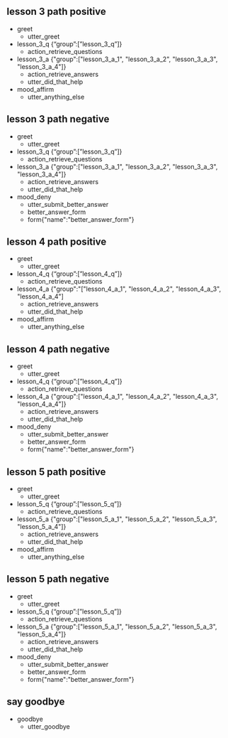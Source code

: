 ## lesson 3 path positive
* greet
    - utter_greet
* lesson_3_q {“group”:[”lesson_3_q”]}
    - action_retrieve_questions
* lesson_3_a {"group":["lesson_3_a_1", "lesson_3_a_2", "lesson_3_a_3", "lesson_3_a_4"]}
    - action_retrieve_answers
    - utter_did_that_help
* mood_affirm
    - utter_anything_else

## lesson 3 path negative
* greet
    - utter_greet
* lesson_3_q {“group”:[”lesson_3_q”]}
    - action_retrieve_questions
* lesson_3_a {"group":["lesson_3_a_1", "lesson_3_a_2", "lesson_3_a_3", "lesson_3_a_4"]}
    - action_retrieve_answers
    - utter_did_that_help
* mood_deny
    - utter_submit_better_answer
    - better_answer_form
    - form{"name":"better_answer_form"}

## lesson 4 path positive
* greet
    - utter_greet
* lesson_4_q {“group”:[”lesson_4_q”]}
    - action_retrieve_questions
* lesson_4_a {"group":"["lesson_4_a_1", "lesson_4_a_2", "lesson_4_a_3", "lesson_4_a_4"]
    - action_retrieve_answers
    - utter_did_that_help
* mood_affirm
    - utter_anything_else

## lesson 4 path negative
* greet
    - utter_greet
* lesson_4_q {“group”:[”lesson_4_q”]}
    - action_retrieve_questions
* lesson_4_a {"group":["lesson_4_a_1", "lesson_4_a_2", "lesson_4_a_3", "lesson_4_a_4"]}
    - action_retrieve_answers
    - utter_did_that_help
* mood_deny
    - utter_submit_better_answer
    - better_answer_form
    - form{"name":"better_answer_form"}

## lesson 5 path positive
* greet
    - utter_greet
* lesson_5_q {“group”:[”lesson_5_q”]}
    - action_retrieve_questions
* lesson_5_a {"group":["lesson_5_a_1", "lesson_5_a_2", "lesson_5_a_3", "lesson_5_a_4"]}
    - action_retrieve_answers
    - utter_did_that_help
* mood_affirm
    - utter_anything_else

## lesson 5 path negative
* greet
    - utter_greet
* lesson_5_q {“group”:[”lesson_5_q”]}
    - action_retrieve_questions
* lesson_5_a {"group":["lesson_5_a_1", "lesson_5_a_2", "lesson_5_a_3", "lesson_5_a_4"]}
    - action_retrieve_answers
    - utter_did_that_help
* mood_deny
    - utter_submit_better_answer
    - better_answer_form
    - form{"name":"better_answer_form"}


## say goodbye
* goodbye
    - utter_goodbye
